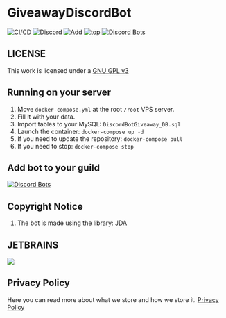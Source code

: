 # GiveawayDiscordBot
[![CI/CD](https://github.com/megoRU/GiveawayDiscordBot/actions/workflows/ci_cd.yml/badge.svg?branch=main)](https://github.com/megoRU/GiveawayDiscordBot/actions/workflows/ci_cd.yml)
[![Discord](https://img.shields.io/discord/779317239722672128?label=Discord)](https://discord.gg/UrWG3R683d)
[![Add](https://img.shields.io/badge/invite-Giveaway-blue?logo=discord)](https://top.gg/bot/808277484524011531/invite/)
[![top](https://img.shields.io/badge/TOP.GG-pink?logo=discord)](https://top.gg/bot/808277484524011531) [![Discord Bots](https://top.gg/api/widget/servers/808277484524011531.svg)](https://top.gg/bot/808277484524011531)

## LICENSE

This work is licensed under a [GNU GPL v3](https://www.gnu.org/licenses/gpl-3.0.en.html)

## Running on your server

1. Move `docker-compose.yml` at the root `/root` VPS server.
2. Fill it with your data.
3. Import tables to your MySQL: `DiscordBotGiveaway_DB.sql`
4. Launch the container: `docker-compose up -d`
5. If you need to update the repository: `docker-compose pull`
6. If you need to stop: `docker-compose stop`

## Add bot to your guild
[![Discord Bots](https://top.gg/api/widget/808277484524011531.svg)](https://top.gg/bot/808277484524011531)

## Copyright Notice

1.  The bot is made using the library: [JDA](https://github.com/DV8FromTheWorld/JDA)

## JETBRAINS

[<img src="https://github.com/megoRU/GiveawayDiscordBot/blob/main/.github/jetbrains-logo.png?raw=true">](https://jb.gg/OpenSource)

## Privacy Policy

Here you can read more about what we store and how we store it. [Privacy Policy](https://github.com/megoRU/GiveawayDiscordBot/tree/main/.github/privacy.md)